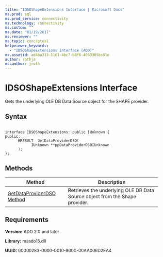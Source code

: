 ```yaml
---
title: "IDSOShapeExtensions Interface | Microsoft Docs"
ms.prod: sql
ms.prod_service: connectivity
ms.technology: connectivity
ms.custom: ""
ms.date: "01/19/2017"
ms.reviewer: ""
ms.topic: conceptual
helpviewer_keywords: 
  - "IDSOShapeExtensions interface [ADO]"
ms.assetid: ad4ba313-1161-4bc7-b8f6-4083305bc81e
author: rothja
ms.author: jroth
---
```

# IDSOShapeExtensions Interface
Gets the underlying OLE DB Data Source object for the SHAPE provider.  
  
## Syntax  
  
```  
  
interface IDSOShapeExtensions: public IUnknown {  
public:  
      HRESULT  GetDataProviderDSO(  
            IUnknown **ppDataProviderDSOIUnknown  
      );  
};  
```  
  
## Methods  
  
|Method|Description|  
|-|-|  
|[GetDataProviderDSO Method](../../../ado/reference/ado-api/getdataproviderdso-method.md)|Retrieves the underlying OLE DB Data Source object from the Shape provider.|  
  
## Requirements  
 **Version:** ADO 2.0 and later  
  
 **Library:** msado15.dll  
  
 **UUID:** 00000283-0000-0010-8000-00AA006D2EA4
